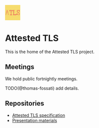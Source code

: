<img src="atls.png" width="50" height="50">

# Attested TLS

This is the home of the Attested TLS project.

## Meetings

We hold public fortnightly meetings.

TODO(@thomas-fossati) add details.

## Repositories

* [Attested TLS specification](https://github.com/tls-attestation/draft-tls-attestation)
* [Presentation materials](https://github.com/tls-attestation/materials)
